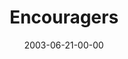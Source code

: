 ---
layout: message
category: message
series: "Supermodels"
title: "Encouragers"
date: 2003-06-21-00-00
message_id: 218
audio: "http://s3.amazonaws.com/crossroads-media/media/legacy/mp3/Supermodels_06-22-03_Encouragers.mp3"
audio-duration: "34:24"
explicit: "N"
---